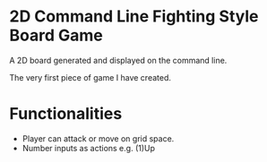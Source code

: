# 2D Command Line Fighting Style Board Game

A 2D board generated and displayed on the command line. 

The very first piece of game I have created. 

# Functionalities
* Player can attack or move on grid space.
* Number inputs as actions e.g. (1)Up
